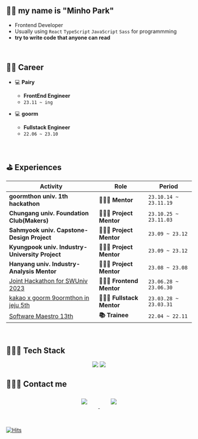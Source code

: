 ## 👋🏻 my name is **"Minho Park"**

- Frontend Developer
- Usually using `React` `TypeScript` `JavaScript` `Sass` for programmming
- **try to write code that anyone can read** 
<br> 

## 🧑‍💻 Career
- 💻 **Pairy**
    - **FrontEnd Engineer**
    - `23.11 ~ ing`
      
- 💻 **goorm**
    - **Fullstack Engineer**
    - `22.06 ~ 23.10`
 
<br> 

## ⛳️ Experiences

|Activity|Role|Period|
|------|---|---|
|**goormthon univ. 1th hackathon**|**🧑🏻‍🏫 Mentor**|`23.10.14 ~ 23.11.19`|
|**Chungang univ. Foundation Club(Makers)**|**🧑🏻‍🏫 Project Mentor**|`23.10.25 ~ 23.11.03`|
|**Sahmyook univ. Capstone-Design Project**|**🧑🏻‍🏫 Project Mentor**|`23.09 ~ 23.12`|
|**Kyungpook univ. Industry-University Project**|**🧑🏻‍🏫 Project Mentor**|`23.09 ~ 23.12`|
|**Hanyang univ. Industry-Analysis Mentor**|**🧑🏻‍🏫 Project Mentor**|`23.08 ~ 23.08`|
|<a href="https://www.swuniv.kr/56/?q=YToxOntzOjEyOiJrZXl3b3JkX3R5cGUiO3M6MzoiYWxsIjt9&bmode=view&idx=15247030&t=board" target="_blank">Joint Hackathon for SWUniv 2023</a>|**🧑🏻‍🏫 Frontend Mentor**|`23.06.28 ~ 23.06.30`|
|[kakao x goorm 9oormthon in jeju 5th](https://9oormthon.goorm.io/)|**🧑🏻‍🏫 Fullstack Mentor**|`23.03.28 ~ 23.03.31`|
|[Software Maestro 13th](https://www.swmaestro.org/sw/main/main.do)|**📚 Trainee**|`22.04 ~ 22.11`|


<br>

## 👩🏻‍💻 Tech Stack 

<p align="center">
        <img src="https://img.shields.io/badge/React-61DAFB?style=flat-square&logo=react&logoColor=white"/>
    <img src="https://img.shields.io/badge/Typescript-3178C6?style=flat-square&logo=typescript&logoColor=white"/>
</p>
</p>


## 🙋🏻‍♀️ Contact me

<div align="center">
    <a href="https://parkparkpark.tistory.com/">
        <img 
            src="https://img.shields.io/badge/tistory-f05032?style=for-the-badge&logo=tistory&logoColor=white&link=https://instagram.com/leejieuns2/"
            style="height: auto; margin-left: 20px; margin-right: 20px; padding: 10px;"/>
    </a>
    <a href="https://www.linkedin.com/in/minho5042">
        <img 
            src="https://img.shields.io/badge/linkedin-0A66C2?style=for-the-badge&logo=linkedin&logoColor=white&link=https://www.linkedin.com/in/minho-park-023b65237" style="height: auto; margin-left: 20px; margin-right: 20px; padding: 10px;"/>
    </a>
</div>

<br>
<br>
    

[![Hits](https://hits.seeyoufarm.com/api/count/incr/badge.svg?url=https%3A%2F%2Fgithub.com%2Fpmhxhsj&count_bg=%2379C83D&title_bg=%23555555&icon=&icon_color=%23E7E7E7&title=hits&edge_flat=false)](https://hits.seeyoufarm.com)


